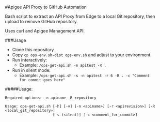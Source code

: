 #Apigee API Proxy to GitHub Automation

Bash script to extract an API Proxy from Edge to a local Git repository, then upload to remove GitHub repository.

Uses curl and Apigee Management API.

###Usage
* Clone this repository
* Copy ```cp ops-env.sh-dist ops-env.sh``` and adjust to your environment.
* Run interactively:
	* Example: ```/ops-get-api.sh -n apitest -R .```
* Run in silent mode:
	* Example: ```/ops-get-api.sh -s -n apitest -r 6 -R . -c "Comment for commit goes here"```

#####Usage:
```
Required options: -n apiname -R repository

Usage: ops-get-api.sh [-h] [-v] [-n <apiname>] [-r <apirevision>] [-R <local_git_repository>]
                      [-s (silent)] [-c <comment_for_commit>]
```
